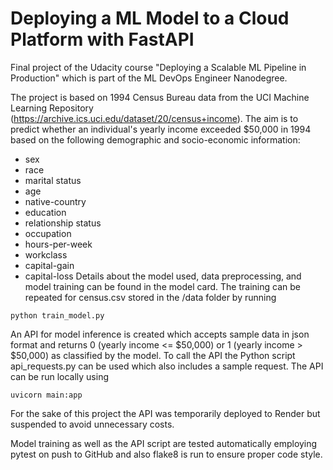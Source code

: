 # Deploying a ML Model to a Cloud Platform with FastAPI
Final project of the Udacity course "Deploying a Scalable ML Pipeline in Production" which is part of the ML DevOps Engineer Nanodegree. 

The project is based on 1994 Census Bureau data from the UCI Machine Learning Repository (https://archive.ics.uci.edu/dataset/20/census+income). The aim is to predict whether an individual's yearly income exceeded $50,000 in 1994 based on the following demographic and socio-economic information:
- sex
- race
- marital status
- age
- native-country	
- education	
- relationship status
- occupation
- hours-per-week
- workclass	
- capital-gain	
- capital-loss 
Details about the model used, data preprocessing, and model training can be found in the model card. The training can be repeated for census.csv stored in the /data folder by running
```
python train_model.py
```

An API for model inference is created which accepts sample data in json format and returns 0 (yearly income <= $50,000) or 1 (yearly income > $50,000) as classified by the model. To call the API the Python script api_requests.py can be used which also includes a sample request. The API can be run locally using
```
uvicorn main:app
```
For the sake of this project the API was temporarily deployed to Render but suspended to avoid unnecessary costs.

Model training as well as the API script are tested automatically employing pytest on push to GitHub and also flake8 is run to ensure proper code style.
